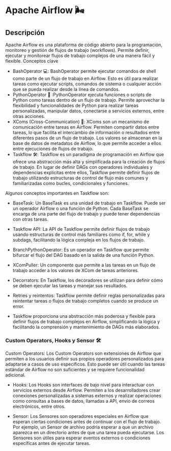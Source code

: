 # Apache Airflow 🌬️
## Descripción
Apache Airflow es una plataforma de código abierto para la programación, monitoreo y gestión de flujos de trabajo (workflows). Permite definir, ejecutar y monitorear flujos de trabajo complejos de una manera fácil y flexible.
Conceptos clave
* BashOperator 💻: BashOperator permite ejecutar comandos de shell como parte de un flujo de trabajo en Airflow. Esto es útil para realizar tareas como ejecutar scripts, comandos de sistema o cualquier acción que se pueda realizar desde la línea de comandos.
* PythonOperator 🐍 :PythonOperator ejecuta funciones o scripts de Python como tareas dentro de un flujo de trabajo. Permite aprovechar la flexibilidad y funcionalidades de Python para realizar tareas personalizadas, manipular datos, conectarse a servicios externos, entre otras acciones.
* XComs (Cross-Communication) 🔄: XComs son un mecanismo de comunicación entre tareas en Airflow. Permiten compartir datos entre tareas, lo que facilita el intercambio de información o resultados entre diferentes pasos de un flujo de trabajo. Los valores se almacenan en la base de datos de metadatos de Airflow, lo que permite acceder a ellos entre ejecuciones de flujos de trabajo.
* Taskflow 🛠️: Taskflow es un paradigma de programación en Airflow que ofrece una abstracción más alta y simplificada para la creación de flujos de trabajo. En lugar de definir DAGs con operadores individuales y dependencias explícitas entre ellos, Taskflow permite definir flujos de trabajo utilizando estructuras de control de flujo más comunes y familiarizadas como bucles, condicionales y funciones.

Algunos conceptos importantes en Taskflow son:

* BaseTask: Un BaseTask es una unidad de trabajo en Taskflow. Puede ser un operador Airflow o una función de Python. Cada BaseTask se encarga de una parte del flujo de trabajo y puede tener dependencias con otras tareas.

* Taskflow API: La API de Taskflow permite definir flujos de trabajo usando estructuras de control más familiares como if, for, while y subdags, facilitando la lógica compleja en los flujos de trabajo.

* BranchPythonOperator: Es un operador en Taskflow que permite bifurcar el flujo del DAG basado en la salida de una función Python.

* XComPuller: Un componente que permite a las tareas en un flujo de trabajo acceder a los valores de XCom de tareas anteriores.

* Decorrators: En Taskflow, los decoradores se utilizan para definir cómo se deben ejecutar las tareas y manejar sus resultados.

* Retries y reintentos: Taskflow permite definir reglas personalizadas para reintentar tareas o flujos de trabajo completos cuando se produce un error.

* Taskflow proporciona una abstracción más poderosa y flexible para definir flujos de trabajo complejos en Airflow, simplificando la lógica y facilitando la comprensión y mantenimiento de DAGs más elaborados.
### Custom Operators, Hooks y Sensor 🛠️
Custom Operators: Los Custom Operators son extensiones de Airflow que permiten a los usuarios definir sus propios operadores personalizados para adaptarse a casos de uso específicos. Esto puede ser útil cuando las tareas estándar de Airflow no son suficientes y se requiere funcionalidad adicional.
* Hooks: Los Hooks son interfaces de bajo nivel para interactuar con servicios externos desde Airflow. Permiten a los desarrolladores crear conexiones personalizadas a sistemas externos y realizar operaciones como consultas a bases de datos, llamadas a API, envío de correos electrónicos, entre otros.

* Sensor: Los Sensores son operadores especiales en Airflow que esperan ciertas condiciones antes de continuar con el flujo de trabajo. Por ejemplo, un Sensor de archivo podría esperar a que un archivo aparezca en un directorio antes de que una tarea pueda ejecutarse. Los Sensores son útiles para esperar eventos externos o condiciones específicas antes de ejecutar tareas.